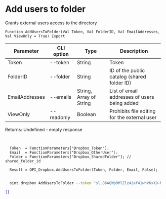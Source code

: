 ﻿---
sidebar_position: 4
---

# Add users to folder
 Grants external users access to the directory



`Function AddUsersToFolder(Val Token, Val FolderID, Val EmailAddresses, Val ViewOnly = True) Export`

  | Parameter | CLI option | Type | Description |
  |-|-|-|-|
  | Token | --token | String | Token |
  | FolderID | --folder | String | ID of the public catalog (shared folder ID) |
  | EmailAddresses | --emails | String, Array of String | List of email addresses of users being added |
  | ViewOnly | --readonly | Boolean | Prohibits file editing for the external user |

  
  Returns:  Undefined - empty response

<br/>




```bsl title="Code example"
  Token  = FunctionParameters["Dropbox_Token"];
  Email  = FunctionParameters["Dropbox_OtherUser"];
  Folder = FunctionParameters["Dropbox_SharedFolder"]; // shared_folder_id
  
  Result = OPI_Dropbox.AddUsersToFolder(Token, Folder, Email, False);
```



```sh title="CLI command example"
    
  oint dropbox AddUsersToFolder --token "sl.B6AQWp9MlZlz4iaf41whVKxX9-MXeCiQhPRe4YIRxFmZ3zHsdjmOAatzgaWVhqmlIOvDD6WIUQ..." --folder %folder% --emails %emails% --readonly %readonly%

```

```json title="Result"
{}
```
